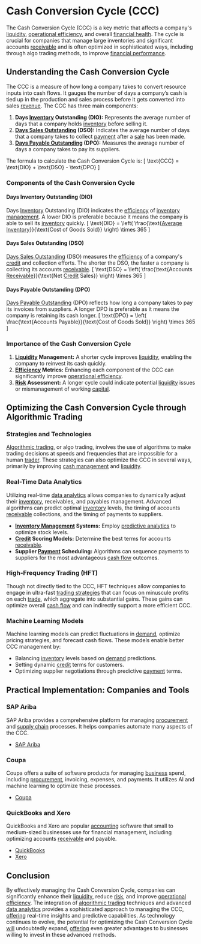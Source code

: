 # Cash Conversion Cycle (CCC)

The Cash Conversion Cycle (CCC) is a key metric that affects a company's [liquidity](../l/liquidity.md), [operational efficiency](../o/operational_efficiency_in_trading.md), and overall [financial health](../f/financial_health.md). The cycle is crucial for companies that manage large inventories and significant accounts [receivable](../r/receivable.md) and is often optimized in sophisticated ways, including through algo trading methods, to improve [financial performance](../f/financial_performance.md).

## Understanding the Cash Conversion Cycle

The CCC is a measure of how long a company takes to convert resource inputs into cash flows. It gauges the number of days a company’s cash is tied up in the production and sales process before it gets converted into sales [revenue](../r/revenue.md). The CCC has three main components:

1. **Days [Inventory](../i/inventory.md) Outstanding (DIO):** Represents the average number of days that a company holds [inventory](../i/inventory.md) before selling it.
2. **[Days Sales Outstanding](../d/days_sales_outstanding.md) (DSO):** Indicates the average number of days that a company takes to collect [payment](../p/payment.md) after a [sale](../s/sale.md) has been made.
3. **[Days Payable Outstanding](../d/days_payable_outstanding.md) (DPO):** Measures the average number of days a company takes to pay its suppliers.

The formula to calculate the Cash Conversion Cycle is:
\[ \text{CCC} = \text{DIO} + \text{DSO} - \text{DPO} \]

### Components of the Cash Conversion Cycle

#### Days Inventory Outstanding (DIO)

Days [Inventory](../i/inventory.md) Outstanding (DIO) indicates the [efficiency](../e/efficiency.md) of [inventory management](../i/inventory_management.md). A lower DIO is preferable because it means the company is able to sell its [inventory](../i/inventory.md) quickly. 
\[ \text{DIO} = \left( \frac{\text{[Average Inventory](../a/average_inventory.md)}}{\text{Cost of Goods Sold}} \right) \times 365 \]

#### Days Sales Outstanding (DSO)

[Days Sales Outstanding](../d/days_sales_outstanding.md) (DSO) measures the [efficiency](../e/efficiency.md) of a company's [credit](../c/credit.md) and collection efforts. The shorter the DSO, the faster a company is collecting its accounts [receivable](../r/receivable.md). 
\[ \text{DSO} = \left( \frac{\text{Accounts [Receivable](../r/receivable.md)}}{\text{Net [Credit](../c/credit.md) Sales}} \right) \times 365 \]

#### Days Payable Outstanding (DPO)

[Days Payable Outstanding](../d/days_payable_outstanding.md) (DPO) reflects how long a company takes to pay its invoices from suppliers. A longer DPO is preferable as it means the company is retaining its cash longer.
\[ \text{DPO} = \left( \frac{\text{Accounts Payable}}{\text{Cost of Goods Sold}} \right) \times 365 \]

### Importance of the Cash Conversion Cycle

1. **[Liquidity](../l/liquidity.md) Management:** A shorter cycle improves [liquidity](../l/liquidity.md), enabling the company to reinvest its cash quickly.
2. **[Efficiency](../e/efficiency.md) Metrics:** Enhancing each component of the CCC can significantly improve [operational efficiency](../o/operational_efficiency_in_trading.md).
3. **[Risk](../r/risk.md) Assessment:** A longer cycle could indicate potential [liquidity](../l/liquidity.md) issues or mismanagement of working [capital](../c/capital.md).

## Optimizing the Cash Conversion Cycle through Algorithmic Trading

### Strategies and Technologies

[Algorithmic trading](../a/accountability.md), or algo trading, involves the use of algorithms to make trading decisions at speeds and frequencies that are impossible for a human [trader](../t/trader.md). These strategies can also optimize the CCC in several ways, primarily by improving [cash management](../c/cash_management.md) and [liquidity](../l/liquidity.md).

### Real-Time Data Analytics

Utilizing real-time [data analytics](../d/data_analytics.md) allows companies to dynamically adjust their [inventory](../i/inventory.md), receivables, and payables management. Advanced algorithms can predict optimal [inventory](../i/inventory.md) levels, the timing of accounts [receivable](../r/receivable.md) collections, and the timing of payments to suppliers.

- **[Inventory Management](../i/inventory_management.md) Systems:** Employ [predictive analytics](../p/predictive_analytics.md) to optimize stock levels.
- **[Credit](../c/credit.md) Scoring Models:** Determine the best terms for accounts [receivable](../r/receivable.md).
- **Supplier [Payment](../p/payment.md) Scheduling:** Algorithms can sequence payments to suppliers for the most advantageous [cash flow](../c/cash_flow.md) outcomes.

### High-Frequency Trading (HFT)

Though not directly tied to the CCC, HFT techniques allow companies to engage in ultra-fast [trading strategies](../t/trading_strategies.md) that can focus on minuscule profits on each [trade](../t/trade.md), which aggregate into substantial gains. These gains can optimize overall [cash flow](../c/cash_flow.md) and can indirectly support a more efficient CCC.

### Machine Learning Models

Machine learning models can predict fluctuations in [demand](../d/demand.md), optimize pricing strategies, and forecast cash flows. These models enable better CCC management by:

- Balancing [inventory](../i/inventory.md) levels based on [demand](../d/demand.md) predictions.
- Setting dynamic [credit](../c/credit.md) terms for customers.
- Optimizing supplier negotiations through predictive [payment](../p/payment.md) terms.

## Practical Implementation: Companies and Tools

### SAP Ariba

SAP Ariba provides a comprehensive platform for managing [procurement](../p/procurement.md) and [supply chain](../s/supply_chain.md) processes. It helps companies automate many aspects of the CCC.
- [SAP Ariba](https://www.ariba.com/)

### Coupa

Coupa offers a suite of software products for managing [business](../b/business.md) spend, including [procurement](../p/procurement.md), invoicing, expenses, and payments. It utilizes AI and machine learning to optimize these processes.
- [Coupa](https://www.coupa.com/)

### QuickBooks and Xero

QuickBooks and Xero are popular [accounting](../a/accounting.md) software that small to medium-sized businesses use for financial management, including optimizing accounts [receivable](../r/receivable.md) and payable.
- [QuickBooks](https://quickbooks.intuit.com/)
- [Xero](https://www.xero.com/)

## Conclusion

By effectively managing the Cash Conversion Cycle, companies can significantly enhance their [liquidity](../l/liquidity.md), reduce [risk](../r/risk.md), and improve [operational efficiency](../o/operational_efficiency_in_trading.md). The integration of [algorithmic trading](../a/accountability.md) techniques and advanced [data analytics](../d/data_analytics.md) provides a sophisticated approach to managing the CCC, [offering](../o/offering.md) real-time insights and predictive capabilities. As technology continues to evolve, the potential for optimizing the Cash Conversion Cycle [will](../w/will.md) undoubtedly expand, [offering](../o/offering.md) even greater advantages to businesses willing to invest in these advanced methods.